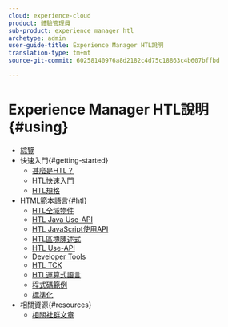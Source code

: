 ```yaml
---
cloud: experience-cloud
product: 體驗管理員
sub-product: experience manager htl
archetype: admin
user-guide-title: Experience Manager HTL說明
translation-type: tm+mt
source-git-commit: 60258140976a8d2182c4d75c18863c4b607bffbd

---
```



# Experience Manager HTL說明 {#using}

+ [綜覽](overview.md)
+ 快速入門{#getting-started}
   + [甚麼是HTL？](update.md)
   + [HTL快速入門](getting-started.md)
   + [HTL規格](htl-specification.md)
+ HTML範本語言{#htl}
   + [HTL全域物件](global-objects.md)
   + [HTL Java Use-API](use-api-java.md)
   + [HTL JavaScript使用API](use-api-javascript.md)
   + [HTL區塊陳述式](block-statements.md)
   + [HTL Use-API](use-api.md)
   + [Developer Tools](dev-tools.md)
   + [HTL TCK](htl-tck.md)
   + [HTL運算式語言](expression-language.md)
   + [程式碼範例](code-samples.md)
   + [標準化](standardization.md)
+ 相關資源{#resources}
   + [相關社群文章](related-community-articles.md)
